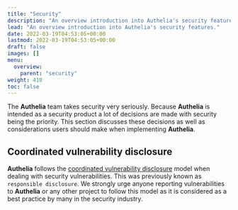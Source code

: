 ```yaml
---
title: "Security"
description: "An overview introduction into Authelia's security features."
lead: "An overview introduction into Authelia's security features."
date: 2022-03-19T04:53:05+00:00
lastmod: 2022-03-19T04:53:05+00:00
draft: false
images: []
menu:
  overview:
    parent: "security"
weight: 410
toc: false
---
```


The **Authelia** team takes security very seriously. Because **Authelia** is intended as a security product a lot of
decisions are made with security being the priority. This section discusses these decisions as well as considerations
users should make when implementing **Authelia**.

## Coordinated vulnerability disclosure

**Authelia** follows the [coordinated vulnerability disclosure](https://en.wikipedia.org/wiki/Coordinated_vulnerability_disclosure)
model when dealing with security vulnerabilities. This was previously known as `responsible disclosure`. We strongly
urge anyone reporting vulnerabilities to **Authelia** or any other project to follow this model as it is considered
as a best practice by many in the security industry.
